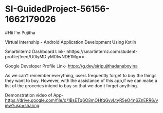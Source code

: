 # SI-GuidedProject-56156-1662179026
#Hii I'm Pujitha

Virtual Internship - Android Application Development Using Kotlin

Smartinternz Dashboard Link- hhttps://smartinternz.com/student-profile/feed/U0IyMDIyMDIwNDE1Mg==

Google Developer Profile Link- https://g.dev/siripujithadanaboyina 

As we can't remember everything, users frequently forget to buy the things they want to buy. However, with the assistance of this app,if we can make a list of the groceries intend to buy so that we don't forget anything.

Demonstration video of App- https://drive.google.com/file/d/1BsETq6O8mOHfqGvvLtyR5eO4n6ZnERR6/view?usp=sharing
